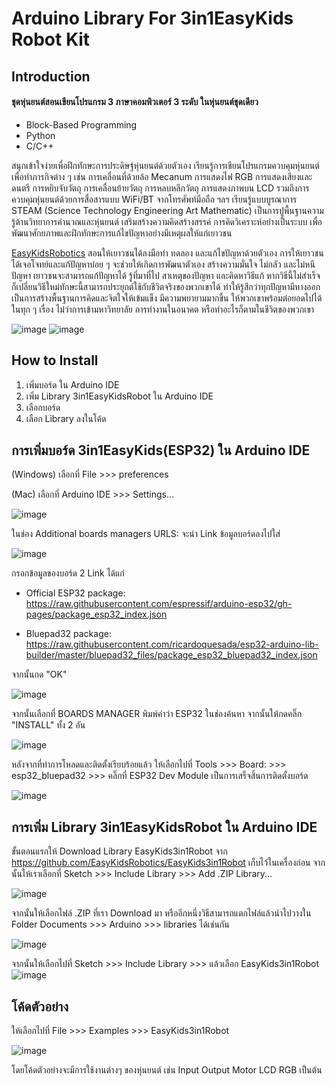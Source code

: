 # **Arduino Library For 3in1EasyKids Robot Kit**
## **Introduction**
#### ชุดหุ่นยนต์สอนเขียนโปรแกรม 3 ภาษาคอมพิวเตอร์ 3 ระดับ ในหุ่นยนต์ชุดเดียว

* Block-Based Programming
* Python
* C/C++

สนุกเข้าใจง่ายเพื่อฝึกทักษะการประดิษฐ์หุ่นยนต์ด้วยตัวเอง เรียนรู้การเขียนโปรแกรมควบคุมหุ่นยนต์เพื่อทำภารกิจต่าง ๆ เช่น การเคลื่อนที่ด้วยล้อ Mecanum การแสดงไฟ RGB การแสดงเสียงและดนตรี การหยิบจับวัตถุ การเคลื่อนย้ายวัตถุ การหลบหลีกวัตถุ การแสดงภาพบน LCD รวมถึงการควบคุมหุ่นยนต์ด้วยการสื่อสารแบบ WiFi/BT จากโทรศัพท์มือถือ ฯลฯ เรียนรู้แบบบูรณาการ STEAM (Science Technology Engineering Art Mathematic) เป็นการปูพื้นฐานความรู้ด้านวิทยาการคำนวณและหุ่นยนต์ เสริมสร้างความคิดสร้างสรรค์ การคิดวิเคราะห์อย่างเป็นระบบ เพื่อพัฒนาศักยภาพและฝึกทักษะการแก้ไขปัญหาอย่างมีเหตุผลให้แก่เยาวชน

[EasyKidsRobotics](https://www.easykidsrobotics.com/) สอนให้เยาวชนได้ลงมือทำ ทดลอง และแก้ไขปัญหาด้วยตัวเอง 
การให้เยาวชนได้เจอโจทย์และแก้ปัญหาบ่อย ๆ จะช่วยให้เกิดการพัฒนาตัวเอง สร้างความมั่นใจ ไม่กลัว และไม่หนีปัญหา เยาวชนจะสามารถแก้ปัญหาได้ รู้ที่มาที่ไป สาเหตุของปัญหา และคิดหาวิธีแก้ หากวิธีนี้ไม่สำเร็จ 
ก็เปลี่ยนวิธีใหม่ทักษะนี้สามารถประยุกต์ใช้กับชีวิตจริงของพวกเขาได้ ทำให้รู้สึกว่าทุกปัญหามีทางออก เป็นการสร้างพื้นฐานการคิดและจิตใจให้เข้มแข็ง มีความพยายามมากขึ้น ให้พวกเขาพร้อมต่อยอดไปได้ในทุก ๆ เรื่อง ไม่ว่าการเข้ามหาวิทยาลัย การทำงานในอนาคต หรือทำอะไรก็ตามในชีวิตของพวกเขา

![image](https://github.com/EasykidsRobotics/EasyKids3in1/assets/66917385/ea4982af-c097-402c-a2f1-4fe42d3f4692)
![image](https://github.com/EasykidsRobotics/EasyKids3in1/assets/66917385/4caaa5ae-43b1-4eee-9088-f165cef0792f)

## **How to Install**

1. เพิ่มบอร์ด ใน Arduino IDE 
1. เพิ่ม Library 3in1EasyKidsRobot ใน Arduino IDE
1. เลือกบอร์ด 
1. เลือก Library ลงในโค้ด

## **การเพิ่มบอร์ด 3in1EasyKids(ESP32) ใน Arduino IDE**
(Windows) เลือกที่ File >>> preferences 

(Mac) เลือกที่ Arduino IDE >>> Settings... 

![image](https://github.com/EasyKidsRobotics/EasyKids3in1Robot/assets/66917385/ab8fcb36-e563-4370-bf43-fc291f1e1450")

ในช่อง Additional boards managers URLS: จะนำ Link ข้อมูลบอร์ดลงไปใส่

![image](https://github.com/EasyKidsRobotics/EasyKids3in1Robot/assets/66917385/7d5f8ea0-6864-40d6-b10d-e8a0b444fc1b")

กรอกข้อมูลของบอร์ด 2 Link ได้แก่

* Official ESP32 package: https://raw.githubusercontent.com/espressif/arduino-esp32/gh-pages/package_esp32_index.json

* Bluepad32 package: https://raw.githubusercontent.com/ricardoquesada/esp32-arduino-lib-builder/master/bluepad32_files/package_esp32_bluepad32_index.json

จากนั้นกด "OK"

![image](https://github.com/EasyKidsRobotics/EasyKids3in1Robot/assets/66917385/19663f57-c77d-4808-b728-1fd060c99d7a")

จากนั้นเลือกที่ BOARDS MANAGER พิมพ์คำว่า ESP32 ในช่องค้นหา จากนั้นให้กดคลิ๊ก "INSTALL" ทั้ง 2 อัน

![image](https://github.com/EasyKidsRobotics/EasyKids3in1Robot/assets/66917385/8bac720b-8660-484b-8377-2f48a72cdeb9")

หลังจากที่ทำการโหลดและติดตั้งเรียบร้อยแล้ว ให้เลือกไปที่ Tools >>> Board: >>> esp32_bluepad32 >>> คลิ๊กที่ ESP32 Dev Module เป็นการเสร็จสิ้นการติดตั้งบอร์ด

![image](https://github.com/EasyKidsRobotics/EasyKids3in1Robot/assets/66917385/5eb60fd2-dc1e-4d7f-8fca-49f371e46e3a")

## **การเพิ่ม Library 3in1EasyKidsRobot ใน Arduino IDE**
ขั้นตอนแรกให้ Download Library EasyKids3in1Robot จาก https://github.com/EasyKidsRobotics/EasyKids3in1Robot เก็บไว้ในเครื่องก่อน
จากนั้นให้เราเลือกที่ Sketch >>> Include Library >>> Add .ZIP Library...

![image](https://github.com/EasyKidsRobotics/EasyKids3in1Robot/assets/66917385/d804a5c0-0f5b-4614-be63-1da073d1585e")

จากนั้นให้เลือกไฟล์ .ZIP ที่เรา Download มา หรืออีกหนึ่งวิธีสามารถแตกไฟล์แล้วนำไปวางใน Folder Documents >>> Arduino >>> libraries ได้เช่นกัน

![image](https://github.com/EasyKidsRobotics/EasyKids3in1Robot/assets/66917385/2780c48d-3811-43ec-8f5a-37d8274bfffa")

จากนั้นให้เลือกไปที่ Sketch >>> Include Library >>> แล้วเลือก EasyKids3in1Robot
![image](https://github.com/EasyKidsRobotics/EasyKids3in1Robot/assets/66917385/eb5c7506-8281-4f8e-903e-5f3c166ed186")

## **โค้ดตัวอย่าง**
ให้เลือกไปที่ File >>> Examples >>> EasyKids3in1Robot 

![image](https://github.com/EasyKidsRobotics/EasyKids3in1Robot/assets/66917385/7199c15b-9255-4c65-83eb-bba9182038dc")

โดยโค้ดตัวอย่างจะมีการใช้งานต่างๆ ของหุ่นยนต์ เช่น Input Output Motor LCD RGB เป็นต้น 
